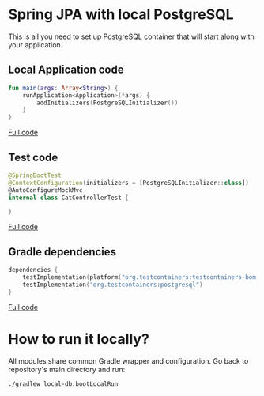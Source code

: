# Spring JPA with local PostgreSQL

This is all you need to set up PostgreSQL container that will start along with your application.

## Local Application code

```kotlin
fun main(args: Array<String>) {
	runApplication<Application>(*args) {
		addInitializers(PostgreSQLInitializer())
	}
}
```

[Full code](./src/test/kotlin/com/github/wpanas/spring/local/LocalApplication.kt)

## Test code

```kotlin
@SpringBootTest
@ContextConfiguration(initializers = [PostgreSQLInitializer::class])
@AutoConfigureMockMvc
internal class CatControllerTest {

}
```

[Full code](./src/test/kotlin/com/github/wpanas/spring/local/CatControllerTest.kt)

## Gradle dependencies

```kotlin
dependencies {
    testImplementation(platform("org.testcontainers:testcontainers-bom:1.19.5"))
    testImplementation("org.testcontainers:postgresql")
}
```

[Full code](./build.gradle.kts)

# How to run it locally?

All modules share common Gradle wrapper and configuration. Go back to 
repository's main directory and run:

```shell script
./gradlew local-db:bootLocalRun
```